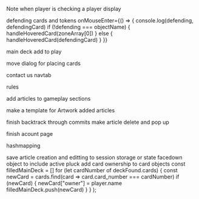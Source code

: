 <!-- deck/discard pile/stack search -->
<!-- menu on cards and piles -->
<!-- shuffle -->
<!-- add all board cards to context -->
<!-- player info display -->
Note when player is checking a player display
<!-- toggle for extra slots -->
defending cards and tokens
                            onMouseEnter={() => {
                                console.log(defending, defendingCard)
                                if (!defending === objectName) {
                                    handleHoveredCard(zoneArray[0])
                                } else {
                                    handleHoveredCard(defendingCard)
                                }
                            }}
<!-- return cards to the hand -->
<!-- send cards to the discard pile -->
<!-- return cards to deck -->
<!-- place cards underneath stacks -->
<!-- toggle for perspective tool -->
<!-- large background for simulator page -->
<!-- hide lightswitch and back-to-top -->
<!-- play area menu - move, flip, discard, swap, return -->
<!-- stack modal menu - move, discard, swap, return -->
main deck add to play
<!-- active pluck menu - move, discard, return -->
<!-- place option will include active pluck -->
<!-- place from hand -->
<!-- move from active pluck to play areas -->
<!-- send cards in the active pluck to the discard pile -->
<!-- discard entire stacks -->
<!-- stack right click menu: discard move -->
move dialog for placing cards
<!-- card details when hovering -->
<!-- card tokens on hover -->
<!-- After crashing selecting a new deck crashes it again -->
contact us navtab
<!-- player actions tab -->
<!-- modal for deck select -->
<!-- remove footer, lightSwitch and backToTop when in simulator -->
<!-- Glossary object -->
rules
<!-- site news slider -->

<!-- article model

article = {
    title: string
    subtitle:
    author:
    created:
    updated:
    section:
    text:
    images: {
        int(paragraph number): [
            {
                src
                caption
                link
                order
                alt
            }
        ]
    }
}

change story model to article -->

<!-- dedicated article row -->
<!-- favoriting for articles -->
add articles to gameplay sections
<!-- make a site links object similar to images object for articles -->
make a template for Artwork added articles
<!-- make card images clickable in articles -->
<!-- site links need to work for internal and external sites -->
finish backtrack through commits
make article delete and pop up

<!-- card sheet pdf generator -->


finish acount page

hashmapping
<!-- pagination for decks and cards -->

save article creation and editting to session storage or state
facedown object to include active pluck
add card ownership to card objects
            const filledMainDeck = []
            for (let cardNumber of deckFound.cards) {
                    const newCard = cards.find(card => card.card_number === cardNumber)
                    if (newCard) {
                        newCard["owner"] = player.name
                        filledMainDeck.push(newCard)
                    }
                }
            );
